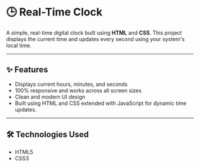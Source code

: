 # 🕒 Real-Time Clock

A simple, real-time digital clock built using **HTML** and **CSS**. This project displays the current time and updates every second using your system's local time.

---

## ✨ Features

- Displays current hours, minutes, and seconds
- 100% responsive and works across all screen sizes
- Clean and modern UI design
- Built using HTML and CSS extended with JavaScript for dynamic time updates.

---

## 🛠 Technologies Used

- HTML5
- CSS3

